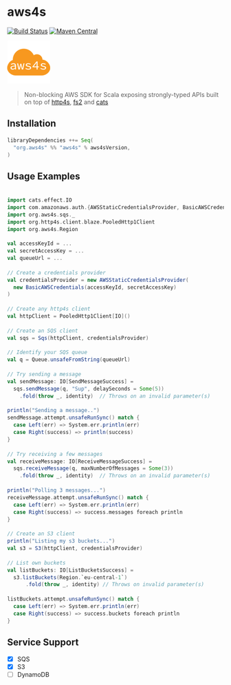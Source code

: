 # aws4s #
[![Build Status](https://travis-ci.org/aws4s/aws4s.svg?branch=master)](https://travis-ci.org/aws4s/aws4s)
[![Maven Central](https://maven-badges.herokuapp.com/maven-central/org.aws4s/aws4s_2.12/badge.svg)](https://maven-badges.herokuapp.com/maven-central/org.aws4s/aws4s_2.12)

![Logo](aws4s-small.png)
> Non-blocking AWS SDK for Scala exposing strongly-typed APIs built on top of [http4s](http://http4s.org), [fs2](https://github.com/functional-streams-for-scala/fs2) and [cats](https://typelevel.org/cats/)

## Installation ##
```sbt
libraryDependencies ++= Seq(
  "org.aws4s" %% "aws4s" % aws4sVersion,
)
```

## Usage Examples ##
```scala

import cats.effect.IO
import com.amazonaws.auth.{AWSStaticCredentialsProvider, BasicAWSCredentials}
import org.aws4s.sqs._
import org.http4s.client.blaze.PooledHttp1Client
import org.aws4s.Region

val accessKeyId = ...
val secretAccessKey = ...
val queueUrl = ...

// Create a credentials provider
val credentialsProvider = new AWSStaticCredentialsProvider(
  new BasicAWSCredentials(accessKeyId, secretAccessKey)
)

// Create any http4s client
val httpClient = PooledHttp1Client[IO]()

// Create an SQS client
val sqs = Sqs(httpClient, credentialsProvider)

// Identify your SQS queue
val q = Queue.unsafeFromString(queueUrl)

// Try sending a message
val sendMessage: IO[SendMessageSuccess] =
  sqs.sendMessage(q, "Sup", delaySeconds = Some(5))
    .fold(throw _, identity)  // Throws on an invalid parameter(s)

println("Sending a message..")
sendMessage.attempt.unsafeRunSync() match {
  case Left(err) => System.err.println(err)
  case Right(success) => println(success)
}

// Try receiving a few messages
val receiveMessage: IO[ReceiveMessageSuccess] =
  sqs.receiveMessage(q, maxNumberOfMessages = Some(3))
    .fold(throw _, identity)  // Throws on an invalid parameter(s)

println("Polling 3 messages...")
receiveMessage.attempt.unsafeRunSync() match {
  case Left(err) => System.err.println(err)
  case Right(success) => success.messages foreach println
}

// Create an S3 client
println("Listing my s3 buckets...")
val s3 = S3(httpClient, credentialsProvider)

// List own buckets
val listBuckets: IO[ListBucketsSuccess] =
  s3.listBuckets(Region.`eu-central-1`)
      .fold(throw _, identity) // Throws on invalid parameter(s)

listBuckets.attempt.unsafeRunSync() match {
  case Left(err) => System.err.println(err)
  case Right(success) => success.buckets foreach println
}
```

## Service Support ##
- [x] SQS
- [x] S3
- [ ] DynamoDB
